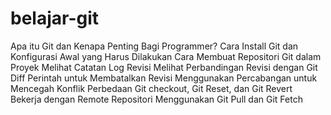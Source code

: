 # belajar-git

Apa itu Git dan Kenapa Penting Bagi Programmer?
Cara Install Git dan Konfigurasi Awal yang Harus Dilakukan
Cara Membuat Repositori Git dalam Proyek
Melihat Catatan Log Revisi
Melihat Perbandingan Revisi dengan Git Diff
Perintah untuk Membatalkan Revisi
Menggunakan Percabangan untuk Mencegah Konflik
Perbedaan Git checkout, Git Reset, dan Git Revert
Bekerja dengan Remote Repositori
Menggunakan Git Pull dan Git Fetch
